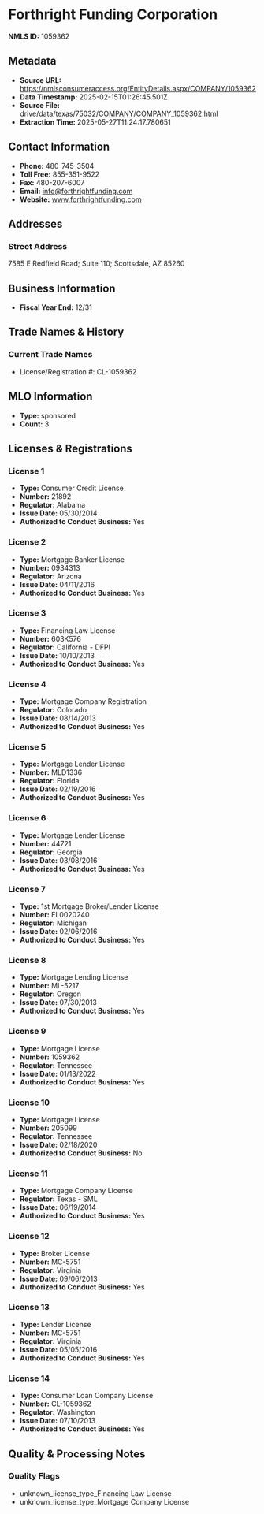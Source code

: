 # Forthright Funding Corporation

**NMLS ID:** 1059362

## Metadata
- **Source URL:** https://nmlsconsumeraccess.org/EntityDetails.aspx/COMPANY/1059362
- **Data Timestamp:** 2025-02-15T01:26:45.501Z
- **Source File:** drive/data/texas/75032/COMPANY/COMPANY_1059362.html
- **Extraction Time:** 2025-05-27T11:24:17.780651

## Contact Information
- **Phone:** 480-745-3504
- **Toll Free:** 855-351-9522
- **Fax:** 480-207-6007
- **Email:** info@forthrightfunding.com
- **Website:** www.forthrightfunding.com

## Addresses
### Street Address
7585 E Redfield Road; Suite 110; Scottsdale, AZ 85260

## Business Information
- **Fiscal Year End:** 12/31

## Trade Names & History
### Current Trade Names
- License/Registration #: CL-1059362

## MLO Information
- **Type:** sponsored
- **Count:** 3

## Licenses & Registrations

### License 1
- **Type:** Consumer Credit License
- **Number:** 21892
- **Regulator:** Alabama
- **Issue Date:** 05/30/2014
- **Authorized to Conduct Business:** Yes

### License 2
- **Type:** Mortgage Banker License
- **Number:** 0934313
- **Regulator:** Arizona
- **Issue Date:** 04/11/2016
- **Authorized to Conduct Business:** Yes

### License 3
- **Type:** Financing Law License
- **Number:** 603K576
- **Regulator:** California - DFPI
- **Issue Date:** 10/10/2013
- **Authorized to Conduct Business:** Yes

### License 4
- **Type:** Mortgage Company Registration
- **Regulator:** Colorado
- **Issue Date:** 08/14/2013
- **Authorized to Conduct Business:** Yes

### License 5
- **Type:** Mortgage Lender License
- **Number:** MLD1336
- **Regulator:** Florida
- **Issue Date:** 02/19/2016
- **Authorized to Conduct Business:** Yes

### License 6
- **Type:** Mortgage Lender License
- **Number:** 44721
- **Regulator:** Georgia
- **Issue Date:** 03/08/2016
- **Authorized to Conduct Business:** Yes

### License 7
- **Type:** 1st Mortgage Broker/Lender License
- **Number:** FL0020240
- **Regulator:** Michigan
- **Issue Date:** 02/06/2016
- **Authorized to Conduct Business:** Yes

### License 8
- **Type:** Mortgage Lending License
- **Number:** ML-5217
- **Regulator:** Oregon
- **Issue Date:** 07/30/2013
- **Authorized to Conduct Business:** Yes

### License 9
- **Type:** Mortgage License
- **Number:** 1059362
- **Regulator:** Tennessee
- **Issue Date:** 01/13/2022
- **Authorized to Conduct Business:** Yes

### License 10
- **Type:** Mortgage License
- **Number:** 205099
- **Regulator:** Tennessee
- **Issue Date:** 02/18/2020
- **Authorized to Conduct Business:** No

### License 11
- **Type:** Mortgage Company License
- **Regulator:** Texas - SML
- **Issue Date:** 06/19/2014
- **Authorized to Conduct Business:** Yes

### License 12
- **Type:** Broker License
- **Number:** MC-5751
- **Regulator:** Virginia
- **Issue Date:** 09/06/2013
- **Authorized to Conduct Business:** Yes

### License 13
- **Type:** Lender License
- **Number:** MC-5751
- **Regulator:** Virginia
- **Issue Date:** 05/05/2016
- **Authorized to Conduct Business:** Yes

### License 14
- **Type:** Consumer Loan Company License
- **Number:** CL-1059362
- **Regulator:** Washington
- **Issue Date:** 07/10/2013
- **Authorized to Conduct Business:** Yes

## Quality & Processing Notes
### Quality Flags
- unknown_license_type_Financing Law License
- unknown_license_type_Mortgage Company License
